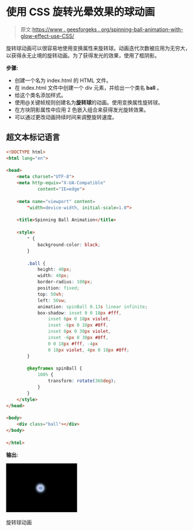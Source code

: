# 使用 CSS 旋转光晕效果的球动画

> 原文:[https://www . geesforgeks . org/spinning-ball-animation-with-glow-effect-use-CSS/](https://www.geeksforgeeks.org/spinning-ball-animation-with-glow-effect-using-css/)

旋转球动画可以很容易地使用变换属性来旋转球。动画迭代次数被应用为无穷大，以获得永无止境的旋转动画。为了获得发光的效果，使用了框阴影。

**步骤:**

*   创建一个名为 index.html 的 HTML 文件。
*   在 index.html 文件中创建一个 div 元素，并给出一个类名 **ball** 。
*   给这个类名添加样式。
*   使用@关键帧规则创建名为**旋转球**的动画。使用变换属性旋转球。
*   在方块阴影属性中应用 2 色嵌入组合来获得发光旋转效果。
*   可以通过更改动画持续时间来调整旋转速度。

## 超文本标记语言

```html
<!DOCTYPE html>
<html lang="en">

<head>
    <meta charset="UTF-8">
    <meta http-equiv="X-UA-Compatible" 
            content="IE=edge">

    <meta name="viewport" content=
        "width=device-width, initial-scale=1.0">

    <title>Spinning Ball Animation</title>

    <style>
        * {
            background-color: black;
        }

        .ball {
            height: 40px;
            width: 40px;
            border-radius: 100px;
            position: fixed;
            top: 50vh;
            left: 50vw;
            animation: spinBall 0.13s linear infinite;
            box-shadow: inset 0 0 18px #fff, 
                inset 6px 0 18px violet, 
                inset -6px 0 18px #0ff, 
                inset 6px 0 30px violet, 
                inset -6px 0 30px #0ff, 
                0 0 18px #fff, -4px 
                0 18px violet, 4px 0 18px #0ff;
        }

        @keyframes spinBall {
            100% {
                transform: rotate(360deg);
            }
        }
    </style>
</head>

<body>
    <div class="ball"></div>
</body>

</html>
```

**输出:**

![](img/14341592cd38709e1b6de05e076acf2a.png)

旋转球动画